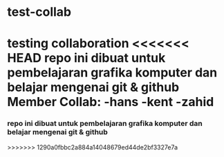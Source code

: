 # test-collab
testing collaboration
<<<<<<< HEAD
repo ini dibuat untuk pembelajaran grafika komputer dan belajar mengenai git & github
Member Collab:
-hans
-kent
-zahid
=======
<h3>repo ini dibuat untuk pembelajaran grafika komputer dan belajar mengenai git & github</h3>
>>>>>>> 1290a0fbbc2a884a14048679ed44de2bf3327e7a
